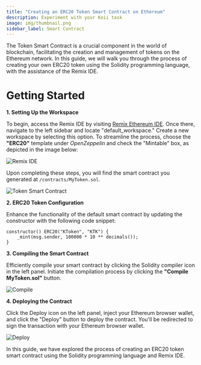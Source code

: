 ```yaml
---
title: "Creating an ERC20 Token Smart Contract on Ethereum"
description: Experiment with your Koii task
image: img/thumbnail.png
sidebar_label: Smart Contract
---
```


The Token Smart Contract is a crucial component in the world of blockchain, facilitating the creation and management of tokens on the Ethereum network. In this guide, we will walk you through the process of creating your own ERC20 token using the Solidity programming language, with the assistance of the Remix IDE.

# Getting Started

**1. Setting Up the Workspace**

To begin, access the Remix IDE by visiting [Remix Ethereum IDE](https://remix.ethereum.org/). Once there, navigate to the left sidebar and locate "default_workspace." Create a new workspace by selecting this option. To streamline the process, choose the **"ERC20"** template under *OpenZeppelin* and check the "Mintable" box, as depicted in the image below:

![Remix IDE](/img/develop/erc20/ERC.png)

Upon completing these steps, you will find the smart contract you generated at `/contracts/MyToken.sol`.

![Token Smart Contract](/img/develop/erc20/token.png)

**2. ERC20 Token Configuration**

Enhance the functionality of the default smart contract by updating the constructor with the following code snippet:

```solidity
constructor() ERC20("KToken", "KTK") {
    _mint(msg.sender, 100000 * 10 ** decimals());
}
```

**3. Compiling the Smart Contract**

Efficiently compile your smart contract by clicking the Solidity compiler icon in the left panel. Initiate the compilation process by clicking the **"Compile MyToken.sol"** button.

![Compile](/img/develop/erc20/compile.png)

**4. Deploying the Contract**

Click the Deploy icon on the left panel, inject your Ethereum browser wallet, and click the "Deploy" button to deploy the contract. You'll be redirected to sign the transaction with your Ethereum browser wallet.

![Deploy](/img/develop/erc20/deploy.png)

In this guide, we have explored the process of creating an ERC20 token smart contract using the Solidity programming language and Remix IDE.
